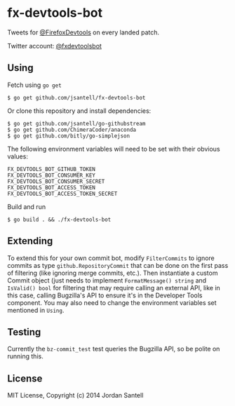 fx-devtools-bot
===============

Tweets for [@FirefoxDevtools](https://twitter.com/firefoxdevtools) on every landed patch.

Twitter account: [@fxdevtoolsbot](https://twitter.com/fxdevtoolsbot)

## Using

Fetch using `go get`

```
$ go get github.com/jsantell/fx-devtools-bot
```

Or clone this repository and install dependencies:

```
$ go get github.com/jsantell/go-githubstream
$ go get github.com/ChimeraCoder/anaconda
$ go get github.com/bitly/go-simplejson
```

The following environment variables will need to be set with their obvious values:

```
FX_DEVTOOLS_BOT_GITHUB_TOKEN
FX_DEVTOOLS_BOT_CONSUMER_KEY
FX_DEVTOOLS_BOT_CONSUMER_SECRET
FX_DEVTOOLS_BOT_ACCESS_TOKEN
FX_DEVTOOLS_BOT_ACCESS_TOKEN_SECRET
```

Build and run

```
$ go build . && ./fx-devtools-bot

```

## Extending

To extend this for your own commit bot, modify `FilterCommits` to ignore commits as type `github.RepositoryCommit` that can be done on the first pass of filtering (like ignoring merge commits, etc.). Then instantiate a custom Commit object (just needs to implement `FormatMessage() string` and `IsValid() bool` for filtering that may require calling an external API, like in this case, calling Bugzilla's API to ensure it's in the Developer Tools component. You may also need to change the environment variables set mentioned in `Using`.

## Testing

Currently the `bz-commit_test` test queries the Bugzilla API, so be polite on running this.

## License

MIT License, Copyright (c) 2014 Jordan Santell
